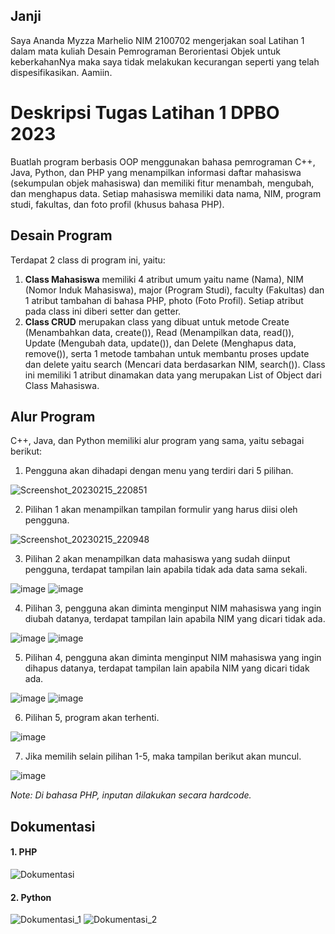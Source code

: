 ## Janji
Saya Ananda Myzza Marhelio NIM 2100702 mengerjakan soal Latihan 1 dalam mata kuliah Desain Pemrograman Berorientasi Objek untuk keberkahanNya maka saya tidak melakukan kecurangan seperti yang telah dispesifikasikan. Aamiin.

# Deskripsi Tugas Latihan 1 DPBO 2023
Buatlah program berbasis OOP menggunakan bahasa pemrograman C++, Java, Python, dan PHP yang menampilkan informasi daftar mahasiswa (sekumpulan objek mahasiswa) dan memiliki fitur menambah, mengubah, dan menghapus data. Setiap mahasiswa memiliki data nama, NIM, program studi, fakultas, dan foto profil (khusus bahasa PHP).

## Desain Program
Terdapat 2 class di program ini, yaitu:
1. **Class Mahasiswa** memiliki 4 atribut umum yaitu name (Nama), NIM (Nomor Induk Mahasiswa), major (Program Studi), faculty (Fakultas) dan 1 atribut tambahan di bahasa PHP, photo (Foto Profil). Setiap atribut pada class ini diberi setter dan getter.
2. **Class CRUD** merupakan class yang dibuat untuk metode Create (Menambahkan data, create()), Read (Menampilkan data, read()), Update (Mengubah data, update()), dan Delete (Menghapus data, remove()), serta 1 metode tambahan untuk membantu proses update dan delete yaitu search (Mencari data berdasarkan NIM, search()). Class ini memiliki 1 atribut dinamakan data yang merupakan List of Object dari Class Mahasiswa.

## Alur Program
C++, Java, dan Python memiliki alur program yang sama, yaitu sebagai berikut:
1. Pengguna akan dihadapi dengan menu yang terdiri dari 5 pilihan.

![Screenshot_20230215_220851](https://user-images.githubusercontent.com/100767177/219066797-dac1d494-b1b9-4539-a832-dafe12df1267.png)

2. Pilihan 1 akan menampilkan tampilan formulir yang harus diisi oleh pengguna.

![Screenshot_20230215_220948](https://user-images.githubusercontent.com/100767177/219067074-790e5b23-dfcb-4e8c-a38b-e2b0185ede75.png)

3. Pilihan 2 akan menampilkan data mahasiswa yang sudah diinput pengguna, terdapat tampilan lain apabila tidak ada data sama sekali.

![image](https://user-images.githubusercontent.com/100767177/219067287-7198faea-729f-4332-890d-1d29cc031be7.png)
![image](https://user-images.githubusercontent.com/100767177/219067714-5a0f7e6a-7e54-4495-b53f-49e5bf63342b.png)

4. Pilihan 3, pengguna akan diminta menginput NIM mahasiswa yang ingin diubah datanya, terdapat tampilan lain apabila NIM yang dicari tidak ada.

![image](https://user-images.githubusercontent.com/100767177/219068114-d816c4b9-9c50-44bd-a993-7cff578a10e6.png)
![image](https://user-images.githubusercontent.com/100767177/219067989-5b7b83c4-b661-47a7-aca6-fd13457d7464.png)

5. Pilihan 4, pengguna akan diminta menginput NIM mahasiswa yang ingin dihapus datanya, terdapat tampilan lain apabila NIM yang dicari tidak ada.

![image](https://user-images.githubusercontent.com/100767177/219068516-9d7f7576-08ec-4808-993c-8a0cb05354e8.png)
![image](https://user-images.githubusercontent.com/100767177/219068445-4b8268fc-fb7e-44cf-8e40-a2ec7a714f6a.png)

6. Pilihan 5, program akan terhenti.

![image](https://user-images.githubusercontent.com/100767177/219068905-61932139-ebac-46c9-854f-c657cee5752f.png)

7. Jika memilih selain pilihan 1-5, maka tampilan berikut akan muncul.

![image](https://user-images.githubusercontent.com/100767177/219069081-ac897270-f19b-477a-a40d-a9a27842e2ba.png)

*Note: Di bahasa PHP, inputan dilakukan secara hardcode.*

## Dokumentasi
#### 1. PHP
![Dokumentasi](https://user-images.githubusercontent.com/100767177/219070194-c292054a-c73e-4456-91ca-98c47c47845b.png)

#### 2. Python
![Dokumentasi_1](https://user-images.githubusercontent.com/100767177/219070637-bf413c56-d077-4ed3-8570-d864b1b80894.png)
![Dokumentasi_2](https://user-images.githubusercontent.com/100767177/219070692-01adb995-16df-4eeb-b5d1-a28e71b11704.png)
